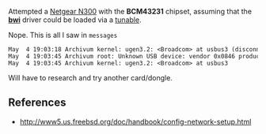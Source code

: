 Attempted a [Netgear N300](https://wikidevi.com/wiki/Netgear_WNA3100)
with the **BCM43231** chipset, assuming that the **[bwi](http://www.freebsd.org/cgi/man.cgi?query=bwi&sektion=4)** driver could be loaded via a [tunable](http://doc.freenas.org/index.php/Tunables).

Nope. This is all I saw in `messages`

    May  4 19:03:18 Archivum kernel: ugen3.2: <Broadcom> at usbus3 (disconnected)  
    May  4 19:03:45 Archivum root: Unknown USB device: vendor 0x0846 product 0x9020 bus uhub3  
    May  4 19:03:45 Archivum kernel: ugen3.2: <Broadcom> at usbus3

Will have to research and try another card/dongle.

References
----------

-   <http://www5.us.freebsd.org/doc/handbook/config-network-setup.html>

